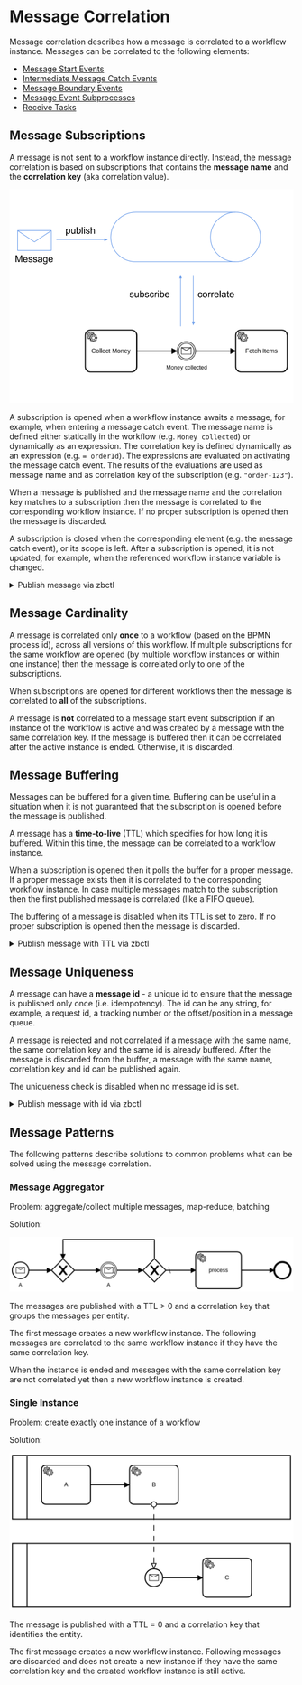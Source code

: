 # Message Correlation

Message correlation describes how a message is correlated to a workflow instance. Messages can be correlated to the following elements:

* [Message Start Events](/bpmn-workflows/message-events/message-events.md#message-start-events)
* [Intermediate Message Catch Events](/bpmn-workflows/message-events/message-events.md#intermediate-message-catch-events)
* [Message Boundary Events](/bpmn-workflows/message-events/message-events.md#message-boundary-events)
* [Message Event Subprocesses](/bpmn-workflows/event-subprocesses/event-subprocesses.md)
* [Receive Tasks](/bpmn-workflows/receive-tasks/receive-tasks.md)

## Message Subscriptions

A message is not sent to a workflow instance directly. Instead, the message correlation is based on subscriptions that contains the **message name** and the **correlation key** (aka correlation value).

![Message Correlation](assets/message-correlation.png)

A subscription is opened when a workflow instance awaits a message, for example, when entering a message catch event. The message name is defined either statically in the workflow (e.g. `Money collected`) or dynamically as an expression. The correlation key is defined dynamically as an expression (e.g. `= orderId`). The expressions are evaluated on activating the message catch event. The results of the evaluations are used as message name and as correlation key of the subscription (e.g. `"order-123"`).

 When a message is published and the message name and the correlation key matches to a subscription then the message is correlated to the corresponding workflow instance. If no proper subscription is opened then the message is discarded.

A subscription is closed when the corresponding element (e.g. the message catch event), or its scope is left. After a subscription is opened, it is not updated, for example, when the referenced workflow instance variable is changed.

<details>
   <summary>Publish message via zbctl</summary>
   <p>

   ```
   zbctl publish message "Money collected" --correlationKey "order-123"
   ```

   </p>
 </details>

## Message Cardinality

A message is correlated only **once** to a workflow (based on the BPMN process id), across all versions of this workflow. If multiple subscriptions for the same workflow are opened (by multiple workflow instances or within one instance) then the message is correlated only to one of the subscriptions.

When subscriptions are opened for different workflows then the message is correlated to **all** of the subscriptions.

A message is **not** correlated to a message start event subscription if an instance of the workflow is active and was created by a message with the same correlation key. If the message is buffered then it can be correlated after the active instance is ended. Otherwise, it is discarded.

## Message Buffering

Messages can be buffered for a given time. Buffering can be useful in a situation when it is not guaranteed that the subscription is opened before the message is published.

A message has a **time-to-live** (TTL) which specifies for how long it is buffered. Within this time, the message can be correlated to a workflow instance.

When a subscription is opened then it polls the buffer for a proper message. If a proper message exists then it is correlated to the corresponding workflow instance. In case multiple messages match to the subscription then the first published message is correlated (like a FIFO queue).

The buffering of a message is disabled when its TTL is set to zero. If no proper subscription is opened then the message is discarded.

<details>
   <summary>Publish message with TTL via zbctl</summary>
   <p>

   ```
   zbctl publish message "Money collected" --correlationKey "order-123" --ttl 1h
   ```

   </p>
 </details>

## Message Uniqueness

A message can have a **message id** - a unique id to ensure that the message is published only once (i.e. idempotency). The id can be any string, for example, a request id, a tracking number or the offset/position in a message queue.

A message is rejected and not correlated if a message with the same name, the same correlation key and the same id is already buffered. After the message is discarded from the buffer, a message with the same name, correlation key and id can be published again.

The uniqueness check is disabled when no message id is set.

<details>
   <summary>Publish message with id via zbctl</summary>
   <p>

   ```
   zbctl publish message "Money collected" --correlationKey "order-123" --messageId "tracking-12345"
   ```

   </p>
 </details>

## Message Patterns

The following patterns describe solutions to common problems what can be solved using the message correlation.

### Message Aggregator

Problem: aggregate/collect multiple messages, map-reduce, batching

Solution:

![Message Aggregator](assets/message-aggregator.png)

The messages are published with a TTL > 0 and a correlation key that groups the messages per entity.

The first message creates a new workflow instance. The following messages are correlated to the same workflow instance if they have the same correlation key.

When the instance is ended and messages with the same correlation key are not correlated yet then a new workflow instance is created.

### Single Instance

Problem: create exactly one instance of a workflow

Solution:

![Message Single Instance](assets/message-single-instance.png)

The message is published with a TTL = 0 and a correlation key that identifies the entity.

The first message creates a new workflow instance. Following messages are discarded and does not create a new instance if they have the same correlation key and the created workflow instance is still active.
